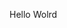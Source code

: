 Hello Wolrd



























































































































































































































































































































































































































































































































































































































































































































































































































































































































































































































































































































































































































